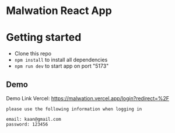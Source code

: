 # Malwation React App

# Getting started

- Clone this repo
- `npm install` to install all dependencies
- `npm run dev` to start app on port "5173"

## Demo

Demo Link Vercel: https://malwation.vercel.app/login?redirect=%2F

```
please use the following information when logging in

email: kaan@gmail.com
password: 123456

```
